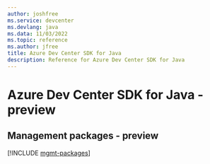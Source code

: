 ```yaml
---
author: joshfree
ms.service: devcenter
ms.devlang: java
ms.data: 11/03/2022
ms.topic: reference
ms.author: jfree
title: Azure Dev Center SDK for Java
description: Reference for Azure Dev Center SDK for Java
---
```

# Azure Dev Center SDK for Java - preview

## Management packages - preview
[!INCLUDE [mgmt-packages](dev-center-mgmt-index.md)]